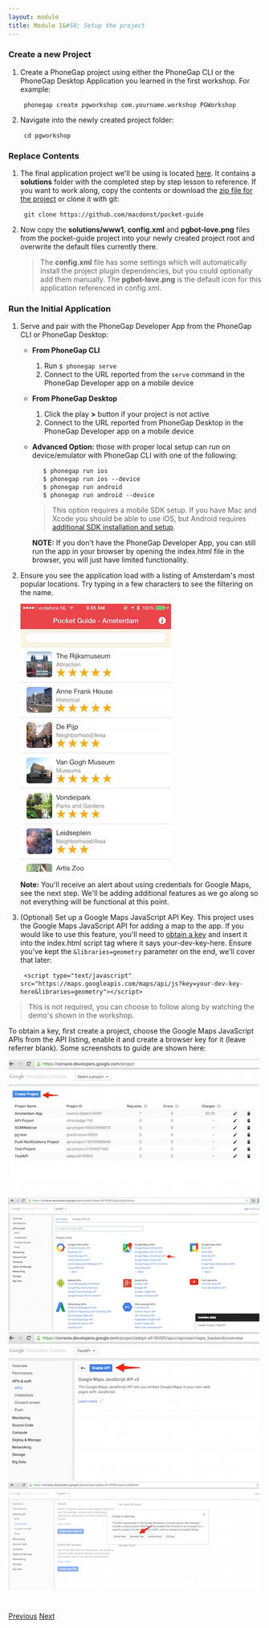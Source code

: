 ```yaml
---
layout: module
title: Module 1&#58; Setup the project
---
```


### Create a new Project
1. Create a PhoneGap project using either the PhoneGap CLI or the PhoneGap Desktop Application you learned in the first workshop. For example:

        phonegap create pgworkshop com.yourname.workshop PGWorkshop

2. Navigate into the newly created project folder:

        cd pgworkshop        

### Replace Contents
1. The final application project we'll be using is located [here](https://github.com/macdonst/pocket-guide). It contains a **solutions** folder with the completed step by step lesson to reference. If you want to work along, copy the contents or
download the [zip file for the project](https://github.com/macdonst/pocket-guide/archive/master.zip) or clone it with git:

        git clone https://github.com/macdonst/pocket-guide

1. Now copy the **solutions/www1**, **config.xml** and **pgbot-love.png** files from the pocket-guide project into your newly created project root and overwrite the default files currently there.

   > The **config.xml** file has some settings which will automatically install the project plugin dependencies, but you could optionally add them manually. The **pgbot-love.png** is the default icon for this application referenced in config.xml.


### Run the Initial Application
1. Serve and pair with the PhoneGap Developer App from the PhoneGap CLI or PhoneGap Desktop:

   - **From PhoneGap CLI**            
     1. Run `$ phonegap serve`
     2. Connect to the URL reported from the `serve` command in the PhoneGap Developer app on a mobile device


   - **From PhoneGap Desktop**
     1. Click the play **>** button if your project is not active
     2. Connect to the URL reported from PhoneGap Desktop in the PhoneGap Developer app on a mobile device

   - **Advanced Option:** those with proper local setup can run on device/emulator with PhoneGap CLI with one of the following:

            $ phonegap run ios
            $ phonegap run ios --device
            $ phonegap run android             
            $ phonegap run android --device               

      > This option requires a mobile SDK setup. If you have Mac and Xcode you should be able to use iOS, but Android requires [additional SDK installation and setup](http://developer.android.com/sdk).

       **NOTE:** If you don't have the PhoneGap Developer App, you can still run the app in your browser by opening the index.html file in the browser, you will just have limited
       functionality.    

2. Ensure you see the application load with a listing of Amsterdam's most popular locations. Try typing in a few characters to see the filtering
 on the name.    

    <img class="screenshot-lg" src="images/main-view.jpg"/>

     **Note:** You'll receive an alert about using credentials for Google Maps, see the next step. We'll be adding additional features as we go along so not everything will be functional at this point.

3. (Optional) Set up a Google Maps JavaScript API Key. This project uses the Google Maps JavaScript API for adding a map to the app. If you would like to use this feature, you'll
need to [obtain a key](https://console.developers.google.com/) and insert it into the index.html script tag where it says your-dev-key-here. Ensure you've kept the `&libraries=geometry` parameter on the end, we'll
cover that later:

        <script type="text/javascript" src="https://maps.googleapis.com/maps/api/js?key=your-dev-key-here&libraries=geometry"></script>

  >This is not required, you can choose to follow along by watching the demo's shown in the workshop.

  To obtain a key, first create a project, choose the Google Maps JavaScript APIs from the API listing, enable it and create a browser key for it (leave referrer blank).
  Some screenshots to guide are shown here:

   <img class="screenshot2" src="images/devkey1.jpg"/>
   <img class="screenshot2" src="images/devkey2.jpg"/>
   <img class="screenshot2" src="images/devkey3.jpg"/>
   <img class="screenshot2" src="images/devkey4.jpg"/>

<div class="row" style="margin-top:40px;">
<div class="col-sm-12">
<a href="index.html" class="btn btn-default"><i class="glyphicon glyphicon-chevron-left"></i> Previous</a>
<a href="module2.html" class="btn btn-default pull-right">Next <i class="glyphicon
glyphicon-chevron-right"></i></a>
</div>
</div>
